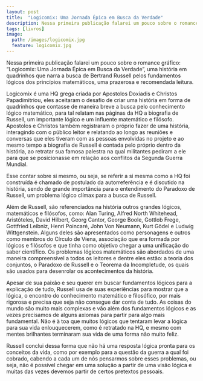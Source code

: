 ```yaml
---
layout: post
title:  "Logicomix: Uma Jornada Épica em Busca da Verdade"
description: Nessa primeira publicação falarei um pouco sobre o romance gráfico "Logicomix", uma história em quadrinhos que narra a busca de Bertrand Russell pelos fundamentos lógicos dos princípios matemáticos, uma prazerosa e recomendada leitura.
tags: [livros]
image:
  path: /images/logicomix.jpg
  feature: logicomix.jpg
---
```


Nessa primeira publicação falarei um pouco sobre o romance gráfico: “Logicomix: Uma Jornada Épica em Busca da Verdade”, uma história em quadrinhos que narra a busca de Bertrand Russell pelos fundamentos lógicos dos princípios matemáticos, uma prazerosa e recomendada leitura.

Logicomix é uma HQ grega criada por Apostolos Doxiadis e Christos Papadimitriou, eles aceitaram o desafio de criar uma história em forma de quadrinhos que contasse de maneira breve a busca pelo conhecimento lógico matemático, para tal relatam nas páginas da HQ a biografia de Russell, um importante lógico e um influente matemático e filósofo. Apostolos e Christos também registraram o próprio fazer de uma história, interagindo com o público leitor e relatando ao longo as reuniões e conversas que eles tiveram com as pessoas envolvidas no projeto e ao mesmo tempo a biografia de Russell é contada pelo próprio dentro da história, ao retratar sua famosa palestra na qual militantes pediram a ele para que se posicionasse em relação aos conflitos da Segunda Guerra Mundial.

Esse contar sobre si mesmo, ou seja, se referir a si mesma como a HQ foi construída é chamado de postulado da autorreferência e é discutido na história, sendo de grande importância para o entendimento do Paradoxo de Russell, um problema lógico clímax para a busca de Russell.

Além de Russell, são referenciados na história outros grandes lógicos, matemáticos e filósofos, como: Alan Turing, Alfred North Whitehead, Aristóteles, David Hilbert, Georg Cantor, George Boole, Gottlob Frege, Gottfried Leibniz, Henri Poincaré, John Von Neumann, Kurt Gödel e Ludwig Wittgenstein. Alguns deles são apresentados como personagens e outros como membros do Círculo de Viena, associação que era formada por lógicos e filósofos e que tinha como objetivo chegar a uma unificação do saber científico. Os problemas lógicos matemáticos são abordados de uma maneira compreensível a todos os leitores e dentre eles estão: a teoria dos conjuntos, o Paradoxo de Russell e o Teorema da Incompletude, os quais são usados para desenrolar os acontecimentos da história.

Apesar de sua paixão e seu querer em buscar fundamentos lógicos para a explicação de tudo, Russell usa de suas experiências para mostrar que a lógica, o encontro do conhecimento matemático e filosófico, por mais rigorosa e precisa que seja não consegue dar conta de tudo. As coisas do mundo são muito mais complexas e vão além dos fundamentos lógicos e as vezes precisamos de alguns axiomas para partir para algo mais fundamental. Não é à toa que muitos lógicos que tentaram levar a lógica para sua vida enlouquecerem, como é retratado na HQ, e mesmo com mentes brilhantes terminaram sua vida de uma forma não muito feliz.

Russell conclui dessa forma que não há uma resposta lógica pronta para os conceitos da vida, como por exemplo para a questão da guerra a qual foi cobrado, cabendo a cada um de nós pensarmos sobre esses problemas, ou seja, não é possível chegar em uma solução a partir de uma visão lógica e muitas das vezes devemos partir de certos pretextos pessoais.

